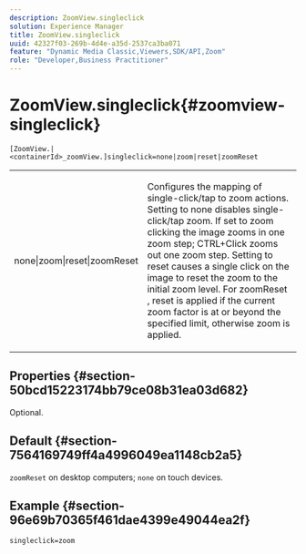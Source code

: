 ```yaml
---
description: ZoomView.singleclick
solution: Experience Manager
title: ZoomView.singleclick
uuid: 42327f03-269b-4d4e-a35d-2537ca3ba071
feature: "Dynamic Media Classic,Viewers,SDK/API,Zoom"
role: "Developer,Business Practitioner"
---
```


# ZoomView.singleclick{#zoomview-singleclick}

 `[ZoomView.|<containerId>_zoomView.]singleclick=none|zoom|reset|zoomReset`

<table id="table_82C9252157DB41B5B98505855975D2F5"> 
 <tbody> 
  <tr> 
   <td colname="col1"> <p> <span class="codeph"> none|zoom|reset|zoomReset </span> </p> </td> 
   <td colname="col2"> <p> Configures the mapping of single-click/tap to zoom actions. Setting to <span class="codeph"> none </span> disables single-click/tap zoom. If set to <span class="codeph"> zoom </span> clicking the image zooms in one zoom step; CTRL+Click zooms out one zoom step. Setting to <span class="codeph"> reset </span> causes a single click on the image to reset the zoom to the initial zoom level. For <span class="codeph"> zoomReset </span>, reset is applied if the current zoom factor is at or beyond the specified limit, otherwise zoom is applied. </p> </td> 
  </tr> 
 </tbody> 
</table>

## Properties {#section-50bcd15223174bb79ce08b31ea03d682}

Optional.

## Default {#section-7564169749ff4a4996049ea1148cb2a5}

`zoomReset` on desktop computers; `none` on touch devices.

## Example {#section-96e69b70365f461dae4399e49044ea2f}

`singleclick=zoom` 
